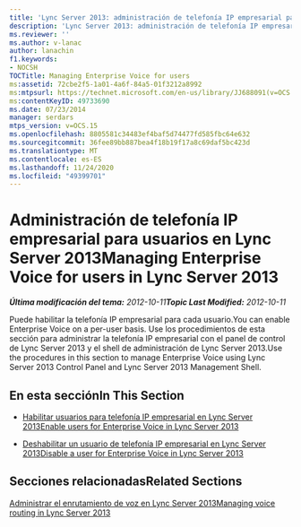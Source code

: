 ```yaml
---
title: 'Lync Server 2013: administración de telefonía IP empresarial para usuarios'
description: 'Lync Server 2013: administración de telefonía IP empresarial para usuarios.'
ms.reviewer: ''
ms.author: v-lanac
author: lanachin
f1.keywords:
- NOCSH
TOCTitle: Managing Enterprise Voice for users
ms:assetid: 72cbe2f5-1a01-4a6f-84a5-01f3212a8992
ms:mtpsurl: https://technet.microsoft.com/en-us/library/JJ688091(v=OCS.15)
ms:contentKeyID: 49733690
ms.date: 07/23/2014
manager: serdars
mtps_version: v=OCS.15
ms.openlocfilehash: 8805581c34483ef4baf5d74477fd585fbc64e632
ms.sourcegitcommit: 36fee89bb887bea4f18b19f17a8c69daf5bc423d
ms.translationtype: MT
ms.contentlocale: es-ES
ms.lasthandoff: 11/24/2020
ms.locfileid: "49399701"
---
```

# <a name="managing-enterprise-voice-for-users-in-lync-server-2013"></a><span data-ttu-id="6aea5-103">Administración de telefonía IP empresarial para usuarios en Lync Server 2013</span><span class="sxs-lookup"><span data-stu-id="6aea5-103">Managing Enterprise Voice for users in Lync Server 2013</span></span>

<div data-xmlns="http://www.w3.org/1999/xhtml">

<div class="topic" data-xmlns="http://www.w3.org/1999/xhtml" data-msxsl="urn:schemas-microsoft-com:xslt" data-cs="https://msdn.microsoft.com/">

<div data-asp="https://msdn2.microsoft.com/asp">



</div>

<div id="mainSection">

<div id="mainBody"><span data-ttu-id="6aea5-104">

<span> </span></span><span class="sxs-lookup"><span data-stu-id="6aea5-104">

<span> </span></span></span>

<span data-ttu-id="6aea5-105">_**Última modificación del tema:** 2012-10-11_</span><span class="sxs-lookup"><span data-stu-id="6aea5-105">_**Topic Last Modified:** 2012-10-11_</span></span>

<span data-ttu-id="6aea5-106">Puede habilitar la telefonía IP empresarial para cada usuario.</span><span class="sxs-lookup"><span data-stu-id="6aea5-106">You can enable Enterprise Voice on a per-user basis.</span></span> <span data-ttu-id="6aea5-107">Use los procedimientos de esta sección para administrar la telefonía IP empresarial con el panel de control de Lync Server 2013 y el shell de administración de Lync Server 2013.</span><span class="sxs-lookup"><span data-stu-id="6aea5-107">Use the procedures in this section to manage Enterprise Voice using Lync Server 2013 Control Panel and Lync Server 2013 Management Shell.</span></span>

<div>

## <a name="in-this-section"></a><span data-ttu-id="6aea5-108">En esta sección</span><span class="sxs-lookup"><span data-stu-id="6aea5-108">In This Section</span></span>

  - [<span data-ttu-id="6aea5-109">Habilitar usuarios para telefonía IP empresarial en Lync Server 2013</span><span class="sxs-lookup"><span data-stu-id="6aea5-109">Enable users for Enterprise Voice in Lync Server 2013</span></span>](lync-server-2013-enable-users-for-enterprise-voice.md)

  - [<span data-ttu-id="6aea5-110">Deshabilitar un usuario de telefonía IP empresarial en Lync Server 2013</span><span class="sxs-lookup"><span data-stu-id="6aea5-110">Disable a user for Enterprise Voice in Lync Server 2013</span></span>](lync-server-2013-disable-a-user-for-enterprise-voice.md)

</div>

<div>

## <a name="related-sections"></a><span data-ttu-id="6aea5-111">Secciones relacionadas</span><span class="sxs-lookup"><span data-stu-id="6aea5-111">Related Sections</span></span>

[<span data-ttu-id="6aea5-112">Administrar el enrutamiento de voz en Lync Server 2013</span><span class="sxs-lookup"><span data-stu-id="6aea5-112">Managing voice routing in Lync Server 2013</span></span>](lync-server-2013-managing-voice-routing.md)

<span data-ttu-id="6aea5-113"></div>

</div>

<span> </span>

</div>

</div>

</span><span class="sxs-lookup"><span data-stu-id="6aea5-113"></div>

</div>

<span> </span>

</div>

</div>

</span></span></div>

